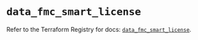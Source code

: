 # `data_fmc_smart_license`

Refer to the Terraform Registry for docs: [`data_fmc_smart_license`](https://registry.terraform.io/providers/ciscodevnet/fmc/1.5.2/docs/data-sources/smart_license).
